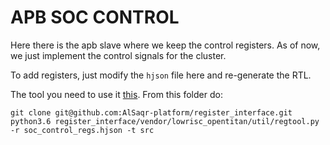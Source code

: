 # APB SOC CONTROL

Here there is the apb slave where we keep the control registers. As of now, we just implement the control signals for the cluster.

To add registers, just modify the `hjson` file here and re-generate the RTL.

The tool you need to use it [this](https://github.com/pulp-platform/register_interface). From this folder do:
```
git clone git@github.com:AlSaqr-platform/register_interface.git
python3.6 register_interface/vendor/lowrisc_opentitan/util/regtool.py -r soc_control_regs.hjson -t src
```
